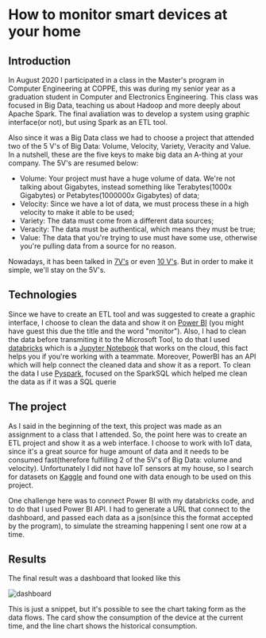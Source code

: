 # How to monitor smart devices at your home 

## Introduction 

In August 2020 I participated in a class in the Master's program in Computer Engineering at COPPE, this was during my senior year as a graduation student in Computer and Electronics
Engineering. This class was focused in Big Data, teaching us about Hadoop and more deeply about Apache Spark. The final avaliation was to develop a system using graphic interface(or
not), but using Spark as an ETL tool.

Also since it was a Big Data class we had to choose a project that attended two of the 5 V's of Big Data: Volume, Velocity, Variety, Veracity and Value. In a nutshell, these are the five 
keys to make big data an A-thing at your company. The 5V's are resumed below:

  * Volume: Your project must have a huge volume of data. We're not talking about Gigabytes, instead something like Terabytes(1000x Gigabytes) or Petabytes(1000000x Gigabytes) of data; 
  * Velocity: Since we have a lot of data, we must process these in a high velocity to make it able to be used;
  * Variety: The data must come from a different data sources;
  * Veracity: The data must be authentical, which means they must be true;
  * Value: The data that you're trying to use must have some use, otherwise you're pulling data from a source for no reason.
  
 Nowadays, it has been talked in [7V's](https://impact.com/marketing-intelligence/7-vs-big-data/) or even [10 V's](https://tdwi.org/articles/2017/02/08/10-vs-of-big-data.aspx). But
 in order to make it simple, we'll stay on the 5V's.

## Technologies 

Since we have to create an ETL tool and was suggested to create a graphic interface, I choose to clean the data and show it on [Power BI](https://powerbi.microsoft.com/en-us/desktop/) (you might have guest this due the title and the word "monitor").
Also, I had to clean the data before transmiting it to the Microsoft Tool, to do that I used [databricks](https://databricks.com/) which is a [Jupyter Notebook](https://jupyter.org/) that works on the cloud, this fact helps you if you're working with a teammate. Moreover, PowerBI has an API which will help connect the cleaned data and show it as a report. To clean the data I use [Pyspark](https://spark.apache.org/docs/latest/api/python/index.html), focused on the SparkSQL which helped me clean the data as if it was a SQL querie 

## The project

As I said in the beginning of the text, this project was made as an assignment to a class that I attended. So, the point here was to create an ETL project and show it as a web interface. I choose to work with IoT data, since it's a great source for huge amount of data and it needs to be consumed fast(therefore fulfilling 2 of the 5V's of Big Data: volume and velocity). Unfortunately I did not have IoT sensors at my house, so I search for datasets on [Kaggle](https://www.kaggle.com/) and found one with data enough to be used on this project. 

One challenge here was to connect Power BI with my databricks code, and to do that I used Power BI API. I had to generate a URL that connect to the dashboard, and passed each data as a json(since this the format accepted by the program), to simulate the streaming happening I sent one row at a time.  


## Results

The final result was a dashboard that looked like this

![dashboard](https://user-images.githubusercontent.com/68716835/104823479-1427fb00-5829-11eb-85db-1063c4844096.PNG)


This is just a snippet, but it's possible to see the chart taking form as the data flows. The card show the consumption of the device at the current time, and the line chart shows the historical consumption.
